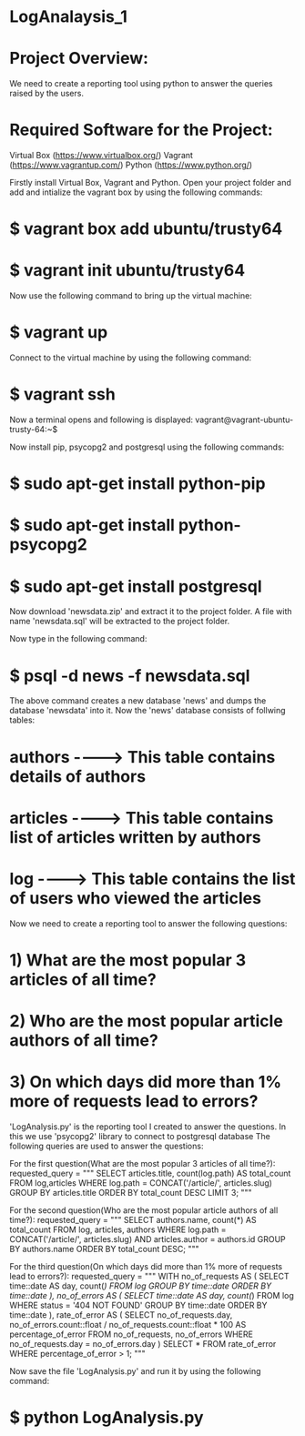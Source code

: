 # LogAnalaysis_1

# Project Overview:
We need to create a reporting tool using python to answer the queries raised by the users.

# Required Software for the Project:
Virtual Box (https://www.virtualbox.org/)
Vagrant (https://www.vagrantup.com/)
Python (https://www.python.org/)

Firstly install Virtual Box, Vagrant and Python.
Open your project folder and add and intialize the vagrant box by using the following commands:
# $ vagrant box add ubuntu/trusty64
# $ vagrant init ubuntu/trusty64

Now use the following command to bring up the virtual machine:
# $ vagrant up

Connect to the virtual machine by using the following command:
# $ vagrant ssh

Now a terminal opens and following is displayed:
vagrant@vagrant-ubuntu-trusty-64:~$

Now install pip, psycopg2 and postgresql using the following commands:
# $ sudo apt-get install python-pip
# $ sudo apt-get install python-psycopg2
# $ sudo apt-get install postgresql 

Now download 'newsdata.zip' and extract it to the project folder.
A file with name 'newsdata.sql' will be extracted to the project folder.

Now type in the following command:
# $ psql -d news -f newsdata.sql

The above command creates a new database 'news' and dumps the database 'newsdata' into it.
Now the 'news' database consists of follwing tables:

# authors ----> This table contains details of authors
# articles ----> This table contains list of articles written by authors
# log ----> This table contains the list of users who viewed the articles

Now we need to create a reporting tool to answer the following questions:
# 1) What are the most popular 3 articles of all time?
# 2) Who are the most popular article authors of all time?
# 3) On which days did more than 1% more of requests lead to errors?

'LogAnalysis.py' is the reporting tool I created to answer the questions.
In this we use 'psycopg2' library to connect to postgresql database
The following queries are used to answer the questions:

For the first question(What are the most popular 3 articles of all time?):
requested_query = """
            SELECT articles.title, count(log.path)
            AS total_count
            FROM   log,articles
            WHERE  log.path = CONCAT('/article/', articles.slug)
            GROUP BY articles.title
            ORDER BY total_count DESC
            LIMIT 3;
            """

For the second question(Who are the most popular article authors of all time?):
requested_query = """
            SELECT authors.name, count(*)
            AS total_count
            FROM   log, articles, authors
            WHERE  log.path = CONCAT('/article/', articles.slug)
            AND articles.author = authors.id
            GROUP BY authors.name
            ORDER BY total_count DESC;
            """    
    
For the third question(On which days did more than 1% more of requests lead to errors?):
requested_query = """
            WITH no_of_requests AS (
                SELECT time::date 
                AS day, 
                count(*) FROM log
                GROUP BY time::date
                ORDER BY time::date
              ), 
              no_of_errors AS (
                SELECT time::date AS day, count(*) FROM log
                WHERE status = '404 NOT FOUND'
                GROUP BY time::date
                ORDER BY time::date
              ),
              rate_of_error AS (
                SELECT no_of_requests.day, no_of_errors.count::float / no_of_requests.count::float * 100
                AS percentage_of_error
                FROM no_of_requests, no_of_errors
                WHERE no_of_requests.day = no_of_errors.day
              )
            SELECT * FROM rate_of_error WHERE percentage_of_error > 1;
    """

Now save the file 'LogAnalysis.py' and run it by using the following command:
# $ python LogAnalysis.py
   
